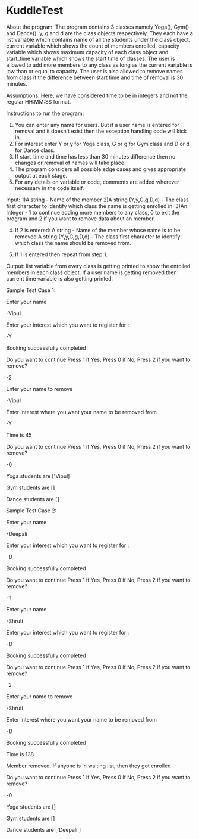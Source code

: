 # KuddleTest

About the program:
The program contains 3 classes namely Yoga(), Gym() and Dance(). y, g and d are the class objects respectively.
They each have a list variable which contains name of all the students under the class object, current variable which shows the count of members enrolled, capacity variable which shows maximum capacity of each class object and start_time variable which shows the start time of classes.
The user is allowed to add more members to any class as long as the current variable is low than or equal to capacity.
The user is also allowed to remove names from class if the difference between start time and time of removal is 30 minutes.


Assumptions:
Here, we have considered time to be in integers and not the regular HH:MM:SS format.


Instructions to run the program:
1) You can enter any name for users. But if a user name is entered for removal and it doesn't exist then the exception handling code will kick in.
2) For interest enter Y or y for Yoga class, G or g for Gym class and D or d for Dance class.
3) If start_time and time has less than 30 minutes difference then no changes or removal of names will take place.
4) The program considers all possible edge cases and gives appropriate output at each stage.
5) For any details on variable or code, comments are added wherever necessary in the code itself.


Input:
1)A string - Name of the member
2)A string (Y,y,G,g,D,d) - The class first character to identify which class the name is getting enrolled in.
3)An Integer - 1 to continue adding more members to any class, 0 to exit the program and 2 if you want to remove data about an member.

4) If 2 is entered:
	A string - Name of the member whose name is to be removed
	A string (Y,y,G,g,D,d) - The class first character to identify which class the name should be removed from.

5) If 1 is entered then repeat from step 1.


Output:
list variable from every class is getting printed to show the enrolled members in each class object.
If a user name is getting removed then current time variable is also getting printed.


Sample Test Case 1:

Enter your name

-Vipul

Enter your interest which you want to register for :

-Y

Booking successfully completed

Do you want to continue Press 1 if Yes, Press 0 if No, Press 2 if you want to remove?

-2

Enter your name to remove

-Vipul

Enter interest where you want your name to be removed from

-Y

Time is  45

Do you want to continue Press 1 if Yes, Press 0 if No, Press 2 if you want to remove?

-0

Yoga students are ['Vipul]

Gym students are []

Dance students are []


Sample Test Case 2:

Enter your name

-Deepali

Enter your interest which you want to register for :

-D

Booking successfully completed

Do you want to continue Press 1 if Yes, Press 0 if No, Press 2 if you want to remove?

-1

Enter your name

-Shruti

Enter your interest which you want to register for :

-D

Booking successfully completed

Do you want to continue Press 1 if Yes, Press 0 if No, Press 2 if you want to remove?

-2

Enter your name to remove

-Shruti

Enter interest where you want your name to be removed from

-D

Booking successfully completed

Time is  138

Member removed. If anyone is in waiting list, then they got enrolled

Do you want to continue Press 1 if Yes, Press 0 if No, Press 2 if you want to remove?

-0

Yoga students are  []

Gym students are  []

Dance students are  ['Deepali']




